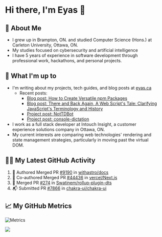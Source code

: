 # Hi there, I'm Eyas 👋

<!--
**spiltbeans/spiltbeans** is a ✨ _special_ ✨ repository because its `README.md` (this file) appears on your GitHub profile.

Here are some ideas to get you started:

- 🔭 I’m currently working on ...
- 🌱 I’m currently learning ...
- 👯 I’m looking to collaborate on ...
- 🤔 I’m looking for help with ...
- 💬 Ask me about ...
- 📫 How to reach me: ...
- 😄 Pronouns: ...
- ⚡ Fun fact: ...
-->

## 📖 About Me
- I grew up in Brampton, ON. and studied Computer Science (Hons.) at Carleton University, Ottawa, ON.
- My studies focused on cybersecurity and artificial intelligence
- I have 5 years of experience in software development through professional work, hackathons, and personal projects.

## 🤹 What I'm up to
- I'm writing about my projects, tech guides, and blog posts at <a href="https://eyas.ca" target="_blank">eyas.ca</a>
  - Recent posts:
    - <a href="https://eyas.ca/blog/how-to-create-versatile-npm-packages/" target="_blank">Blog post: How to Create Versatile npm Packages</a>
    - <a href="https://eyas.ca/blog/clarifying-javascript-terminology-and-history/" target="_blank">Blog post: There and Back Again, A Web Script's Tale: Clarifying JavaScript's Terminology and History</a>
    - <a href="https://eyas.ca/projects/nottdbot/" target="_blank">Project post: NotTDBot</a>
    - <a href="https://eyas.ca/projects/console-dictation/" target="_blank">Project post: console-dictation</a>
- I work as a full stack developer at Intouch Insight, a customer experience solutions company in Ottawa, ON.
- My current interests are comparing web technologies' rendering and state management strategies, particularly in moving past the virtual DOM.

## 🏃🏻 My Latest GitHub Activity
1. 🎉 Authored Merged PR [#9190](https://github.com/withastro/docs/pull/9190) in [withastro/docs](https://github.com/withastro/docs)
2. 🎉 Co-authored Merged PR [#44436](https://github.com/vercel/next.js/pull/44436) in [vercel/Next.js](https://github.com/vercel/next.js)
3. 🎉 Merged PR [#274](https://github.com/Swatinem/rollup-plugin-dts/pull/274) in [Swatinem/rollup-plugin-dts](https://github.com/Swatinem/rollup-plugin-dts)
4. :mailbox_with_mail: Submitted PR [#7866](https://github.com/chakra-ui/chakra-ui/pull/7866) in [chakra-ui/chakra-ui](https://github.com/chakra-ui/chakra-ui)

## 📈 My GitHub Metrics
![Metrics](https://metrics.lecoq.io/spiltbeans?template=classic&base.header=0&languages=1&gists=1&stackoverflow=1&base=header%2C%20activity%2C%20community%2C%20repositories%2C%20metadata&base.indepth=false&base.hireable=false&base.skip=false&languages=false&languages.skipped=comp4203_g9&languages.limit=8&languages.other=false&languages.colors=github&languages.sections=most-used&languages.indepth=false&languages.analysis.timeout=15&languages.analysis.timeout.repositories=7.5&languages.categories=markup%2C%20programming&languages.recent.categories=markup%2C%20programming&languages.recent.load=300&languages.recent.days=14&gists=false&stackoverflow=false&stackoverflow.user=22116778&stackoverflow.sections=answers-top%2C%20questions-recent&stackoverflow.limit=2&stackoverflow.lines=3&stackoverflow.lines.snippet=2&config.timezone=America%2FToronto)

![](https://komarev.com/ghpvc/?username=spiltbeans)
